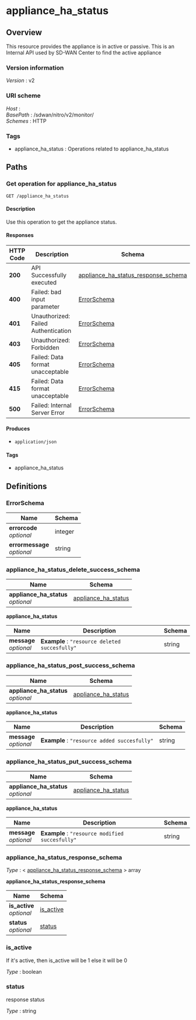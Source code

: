 # appliance\_ha\_status


<a name="overview"></a>
## Overview
This resource provides the appliance is in active or passive. This is an Internal API used by SD-WAN Center to find the active appliance


### Version information
*Version* : v2


### URI scheme
*Host* : <MGMT-IP>  
*BasePath* : /sdwan/nitro/v2/monitor/  
*Schemes* : HTTP


### Tags

* appliance\_ha\_status : Operations related to appliance\_ha\_status 




<a name="paths"></a>
## Paths

<a name="appliance\_ha\_status-get"></a>
### Get operation for appliance\_ha\_status
```
GET /appliance_ha_status
```


#### Description
Use this operation to get the appliance status.


#### Responses

|HTTP Code|Description|Schema|
|---|---|---|
|**200**|API Successfully executed|[appliance\_ha\_status\_response\_schema](#appliance\_ha\_status\_response\_schema)|
|**400**|Failed: bad input parameter|[ErrorSchema](#errorschema)|
|**401**|Unauthorized: Failed Authentication|[ErrorSchema](#errorschema)|
|**403**|Unauthorized: Forbidden|[ErrorSchema](#errorschema)|
|**405**|Failed: Data format unacceptable|[ErrorSchema](#errorschema)|
|**415**|Failed: Data format unacceptable|[ErrorSchema](#errorschema)|
|**500**|Failed: Internal Server Error|[ErrorSchema](#errorschema)|


#### Produces

* `application/json`


#### Tags

* appliance\_ha\_status




<a name="definitions"></a>
## Definitions

<a name="errorschema"></a>
### ErrorSchema

|Name|Schema|
|---|---|
|**errorcode**  <br>*optional*|integer|
|**errormessage**  <br>*optional*|string|


<a name="appliance\_ha\_status\_delete\_success\_schema"></a>
### appliance\_ha\_status\_delete\_success\_schema

|Name|Schema|
|---|---|
|**appliance\_ha\_status**  <br>*optional*|[appliance\_ha\_status](#appliance\_ha\_status\_delete\_success\_schema-appliance\_ha\_status)|

<a name="appliance\_ha\_status\_delete\_success\_schema-appliance\_ha\_status"></a>
**appliance\_ha\_status**

|Name|Description|Schema|
|---|---|---|
|**message**  <br>*optional*|**Example** : `"resource deleted succesfully"`|string|


<a name="appliance\_ha\_status\_post\_success\_schema"></a>
### appliance\_ha\_status\_post\_success\_schema

|Name|Schema|
|---|---|
|**appliance\_ha\_status**  <br>*optional*|[appliance\_ha\_status](#appliance\_ha\_status\_post\_success\_schema-appliance\_ha\_status)|

<a name="appliance\_ha\_status\_post\_success\_schema-appliance\_ha\_status"></a>
**appliance\_ha\_status**

|Name|Description|Schema|
|---|---|---|
|**message**  <br>*optional*|**Example** : `"resource added succesfully"`|string|


<a name="appliance\_ha\_status\_put\_success\_schema"></a>
### appliance\_ha\_status\_put\_success\_schema

|Name|Schema|
|---|---|
|**appliance\_ha\_status**  <br>*optional*|[appliance\_ha\_status](#appliance\_ha\_status\_put\_success\_schema-appliance\_ha\_status)|

<a name="appliance\_ha\_status\_put\_success\_schema-appliance\_ha\_status"></a>
**appliance\_ha\_status**

|Name|Description|Schema|
|---|---|---|
|**message**  <br>*optional*|**Example** : `"resource modified succesfully"`|string|


<a name="appliance\_ha\_status\_response\_schema"></a>
### appliance\_ha\_status\_response\_schema
*Type* : < [appliance\_ha\_status\_response\_schema](#appliance\_ha\_status\_response\_schema-inline) > array

<a name="appliance\_ha\_status\_response\_schema-inline"></a>
**appliance\_ha\_status\_response\_schema**

|Name|Schema|
|---|---|
|**is\_active**  <br>*optional*|[is\_active](#is\_active)|
|**status**  <br>*optional*|[status](#status)|


<a name="is\_active"></a>
### is\_active
If it's active, then is\_active will be 1 else it will be 0

*Type* : boolean


<a name="status"></a>
### status
response status

*Type* : string





